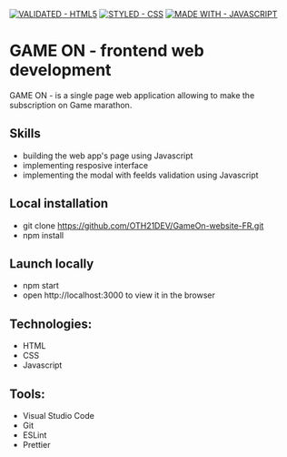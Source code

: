 [![VALIDATED - HTML5](https://img.shields.io/badge/VALIDATED-HTML5-A8000E?style=for-the-badge)](https://) [![STYLED - CSS](https://img.shields.io/badge/STYLED-CSS-E034BE?style=for-the-badge)](https://) [![MADE WITH - JAVASCRIPT](https://img.shields.io/badge/MADE_WITH-JAVASCRIPT-1D75C2?style=for-the-badge)](https://)

# GAME ON - frontend web development
GAME ON - is a single page web application allowing to make the subscription on Game marathon.

## Skills

- building the web app's page using Javascript
- implementing resposive interface 
- implementing the modal with feelds validation using Javascript


## Local installation

- git clone https://github.com/OTH21DEV/GameOn-website-FR.git
- npm install

## Launch locally

- npm start
- open http://localhost:3000 to view it in the browser


## Technologies:

- HTML
- CSS 
- Javascript



## Tools:

- Visual Studio Code
- Git 
- ESLint
- Prettier
